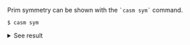 Prim symmetry can be shown with the `` `casm sym` `` command.
```
$ casm sym
```
<details><summary markdown="span">See result</summary>

```
$ casm sym
Generating lattice point group. 

  Lattice point group size: 24
  Lattice point group is: D6h

Generating factor group. 

  Factor group size: 24
  Crystal point group is: D6h


```
</details>
<br>
